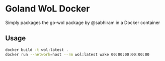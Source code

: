 # Goland WoL Docker

Simply packages the go-wol package by @sabhiram in a Docker container

## Usage

```bash
docker build -t wol:latest .
docker run --network=host --rm wol:latest wake 00:00:00:00:00:00
```